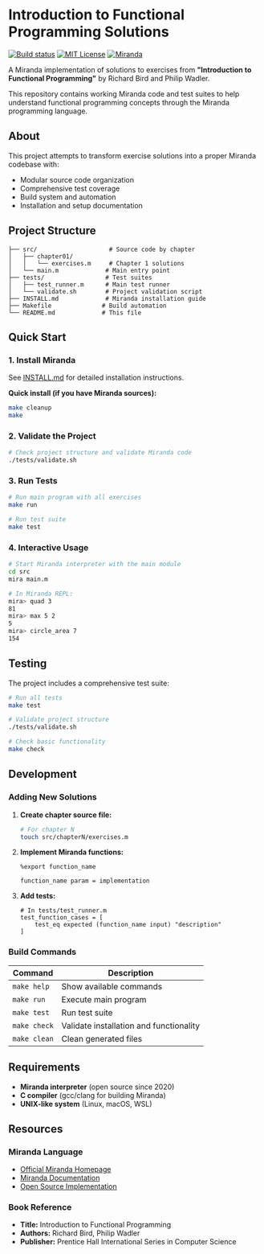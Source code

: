 # Introduction to Functional Programming Solutions

[![Build status](https://github.com/forketyfork/introduction-to-functional-programming/actions/workflows/build.yml/badge.svg)](https://github.com/forketyfork/introduction-to-functional-programming/actions/workflows/build.yml)
[![MIT License](https://img.shields.io/badge/license-MIT-blue.svg)](LICENSE)
[![Miranda](https://img.shields.io/badge/language-Miranda-orange.svg)](http://miranda.org.uk/)

A Miranda implementation of solutions to exercises from **"Introduction to Functional Programming"** by Richard Bird and Philip Wadler.

This repository contains working Miranda code and test suites to help understand functional programming concepts through the Miranda programming language.

## About

This project attempts to transform exercise solutions into a proper Miranda codebase with:

- Modular source code organization
- Comprehensive test coverage
- Build system and automation
- Installation and setup documentation

## Project Structure

```
├── src/                    # Source code by chapter
│   ├── chapter01/
│   │   └── exercises.m     # Chapter 1 solutions
│   └── main.m             # Main entry point
├── tests/                 # Test suites
│   ├── test_runner.m      # Main test runner
│   └── validate.sh        # Project validation script
├── INSTALL.md             # Miranda installation guide
├── Makefile              # Build automation
└── README.md             # This file
```

## Quick Start

### 1. Install Miranda

See [INSTALL.md](INSTALL.md) for detailed installation instructions.

**Quick install (if you have Miranda sources):**
```bash
make cleanup
make
```

### 2. Validate the Project

```bash
# Check project structure and validate Miranda code
./tests/validate.sh
```

### 3. Run Tests

```bash
# Run main program with all exercises
make run

# Run test suite
make test
```

### 4. Interactive Usage

```bash
# Start Miranda interpreter with the main module
cd src
mira main.m

# In Miranda REPL:
mira> quad 3
81
mira> max 5 2
5
mira> circle_area 7
154
```

## Testing

The project includes a comprehensive test suite:

```bash
# Run all tests
make test

# Validate project structure
./tests/validate.sh

# Check basic functionality
make check
```

## Development

### Adding New Solutions

1. **Create chapter source file:**
   ```bash
   # For chapter N
   touch src/chapterN/exercises.m
   ```

2. **Implement Miranda functions:**
   ```miranda
   %export function_name

   function_name param = implementation
   ```

3. **Add tests:**
   ```miranda
   # In tests/test_runner.m
   test_function_cases = [
       test_eq expected (function_name input) "description"
   ]
   ```

### Build Commands

| Command | Description |
|---------|-------------|
| `make help` | Show available commands |
| `make run` | Execute main program |
| `make test` | Run test suite |
| `make check` | Validate installation and functionality |
| `make clean` | Clean generated files |

## Requirements

- **Miranda interpreter** (open source since 2020)
- **C compiler** (gcc/clang for building Miranda)
- **UNIX-like system** (Linux, macOS, WSL)

## Resources

### Miranda Language
- [Official Miranda Homepage](http://miranda.org.uk/)
- [Miranda Documentation](https://github.com/garrett-may/miranda-documentation)
- [Open Source Implementation](https://github.com/ncihnegn/miranda)

### Book Reference
- **Title:** Introduction to Functional Programming
- **Authors:** Richard Bird, Philip Wadler
- **Publisher:** Prentice Hall International Series in Computer Science

